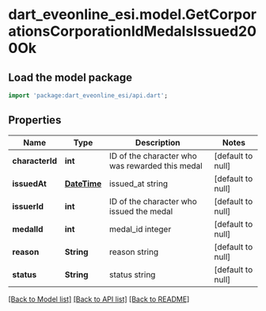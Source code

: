 # dart_eveonline_esi.model.GetCorporationsCorporationIdMedalsIssued200Ok

## Load the model package
```dart
import 'package:dart_eveonline_esi/api.dart';
```

## Properties
Name | Type | Description | Notes
------------ | ------------- | ------------- | -------------
**characterId** | **int** | ID of the character who was rewarded this medal | [default to null]
**issuedAt** | [**DateTime**](DateTime.md) | issued_at string | [default to null]
**issuerId** | **int** | ID of the character who issued the medal | [default to null]
**medalId** | **int** | medal_id integer | [default to null]
**reason** | **String** | reason string | [default to null]
**status** | **String** | status string | [default to null]

[[Back to Model list]](../README.md#documentation-for-models) [[Back to API list]](../README.md#documentation-for-api-endpoints) [[Back to README]](../README.md)


